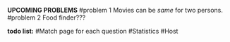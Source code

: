 **UPCOMING PROBLEMS**
#problem 1
Movies can be *same* for two persons. 
#problem 2
Food finder???


**todo list:**
#Match page for each question
#Statistics
#Host
